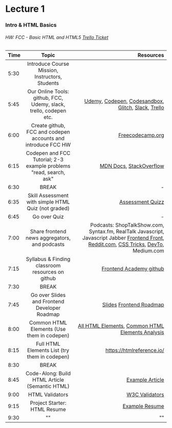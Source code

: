 # Lecture 1
### Intro & HTML Basics
###### HW: FCC - Basic HTML and HTML5 [Trello Ticket](https://trello.com/b/kP8TwrOh/mcc-frontend-academy)

| Time     |       Topic                                                   | Resources   |
| ---------|:-------------:                                                | -----:      |
| 5:30     | Introduce Course Mission, Instructors, Students               |          |
| 5:45     | Our Online Tools: github, FCC, Udemy, slack, trello, codepen etc. | [Udemy](https://www.udemy.com/course/the-complete-web-development-bootcamp/), [Codepen](codepen.io), [Codesandbox](codesandbox.io), [Glitch](glitch.com), [Slack](frontendacademy.slack.com), [Trello](https://trello.com/b/kP8TwrOh/mcc-frontend-academy)       |
| 6:00     | Create github, FCC and codepen accounts and introduce FCC HW  | [Freecodecamp.org](freecodecamp.org)            |
| 6:15     | Codepen and FCC Tutorial; 2-3 example problems "read, search, ask" | [MDN Docs](https://developer.mozilla.org/en-US/), [StackOverflow](https://stackoverflow.com/)            |
| 6:30     | BREAK                                                         |    -        |
| 6:35     | Skill Assessment with simple HTML Quiz (not graded)           | [Assessment Quizz](https://quizizz.com/) |
| 6:45     |         Go over Quiz                                          |    -        |
| 7:00     |  Share frontend news aggregators, and podcasts                | Podcasts: ShopTalkShow.com, Syntax.fm, RealTalk Javascript, Javascript Jabber [Frontend Front](https://frontendfront.com/), [Reddit.com](reddit.com/r/frontend), [CSS Tricks](css-tricks.com), [DevTo](Dev.to), Medium.com         |
| 7:15     |  Syllabus & Finding classroom resources on github             | [Frontend Academy github](https://github.com/JamieVaughn/frontend-academy)            |
| 7:30     | BREAK                                                         |             |
| 7:45     |  Go over Slides and Frontend Developer Roadmap                | [Slides](wjv.io/deck/01-html/#/) [Frontend Roadmap](https://roadmap.sh/frontend)            |
| 8:00     | Common HTML Elements (Use them in codepen)                    | [All HTML Elements](https://htmlreference.io/), [Common HTML Elements Analysis](https://www.advancedwebranking.com/html/)            |
| 8:15     | Full HTML Elements List (try them in codepen)                | https://htmlreference.io/           |
| 8:30     | BREAK                                                         |             |
| 8:45     | Code-Along: Build HTML Article (Semantic HTML)                               | [Example Article](https://codepen.io/emzarts/pen/OXzmym) |
| 9:00     | HTML Validators                                               |  [W3C Validators](https://developer.mozilla.org/en-US/docs/Tools/Validators)           |
| 9:15     |  Project Starter: HTML Resume                                 |  [Example Resume](https://codepen.io/heliocrat/pen/mdbNdWj)         |
| 9:30     |   ""                                                          |  ""           |